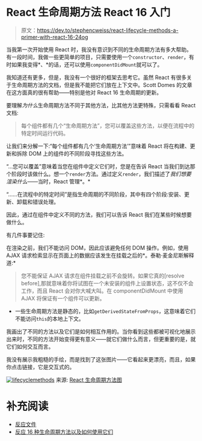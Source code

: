 # React 生命周期方法 React 16 入门

> 原文：<https://dev.to/stephencweiss/react-lifecycle-methods-a-primer-with-react-16-24og>

当我第一次开始使用 React 时，我没有意识到不同的生命周期方法有多大帮助。有一段时间，我做一些更简单的项目，只需要使用一个`constructor`、`render`，有时如果我变得*、*的话，还可以使用`componentDidMount`就可以了。

我知道还有更多，但是，我没有一个很好的框架去思考它。虽然 React 有很多关于生命周期方法的文档，但是我不能把它们放在上下文中。Scott Domes 的文章在这方面真的很有帮助——特别是他对 React 16 生命周期的更新。

要理解*为什么*生命周期方法不同于其他方法，比其他方法更特殊，只需看看 React 文档:

> 每个组件都有几个“生命周期方法”，您可以覆盖这些方法，以便在流程中的特定时间运行代码。

让我们来分解一下:“每个组件都有几个‘生命周期方法’”意味着 React 将在构建、更新和拆除 DOM 上的组件的不同阶段寻找这些方法。

“…您可以覆盖”意味着当您在组件中定义它们时，您是在告诉 React 当我们到达那个阶段时该做什么。想一个`render`方法。通过定义`render`，我们描述了*我们想要渲染什么*——当时，React 管理*。*

“……在流程中的特定时间”是指生命周期的不同阶段，其中有四个阶段:安装、更新、卸载和错误处理。

因此，通过在组件中定义不同的方法，我们可以告诉 React 我们在某些时候想要做什么。

有几件事要记住:

在渲染之前，我们不能访问 DOM，因此应该避免任何 DOM 操作。例如，使用 AJAX 请求检索显示在页面上的数据应该发生在挂载之后的*。泰勒·麦金尼斯解释道:*

> 您不能保证 AJAX 请求在组件挂载之前不会旋转。如果它真的[resolve before],那就意味着你将试图在一个未安装的组件上设置状态，这不仅不会工作，而且 React 会对你大喊大叫。在 componentDidMount 中使用 AJAX 将保证有一个组件可以更新。

*   一些生命周期方法是静态的，比如`getDerivedStateFromProps`，这意味着它们不能访问`this`的本地上下文。

我画出了不同的方法以及它们是如何相互作用的。当你看到这些都被可视化地展示出来时，不同的方法开始变得更有意义——就它们做什么而言，但更重要的是，就它们如何交互而言。

我没有展示我粗糙的手绘，而是找到了这张图片——它看起来更漂亮，而且，如果你点击链接，它是交互式的。

[![lifecyclemethods](img/5aa583c1edba6e07c770f07f5a9e5768.png)](https://res.cloudinary.com/practicaldev/image/fetch/s--upPopDYo--/c_limit%2Cf_auto%2Cfl_progressive%2Cq_auto%2Cw_880/https://gatsby-starter-blog-demo.netlify.com/static/45d46c893195a885caf7e5d159a09d9e/fb8a0/lifecyclemethods.png) 来源: [React 生命周期方法图](http://projects.wojtekmaj.pl/react-lifecycle-methods-diagram/)

# 补充阅读

*   [反应文件](https://reactjs.org/docs/react-component.html)
*   [反应 16 种生命周期方法以及如何使用它们](https://blog.bitsrc.io/react-16-lifecycle-methods-how-and-when-to-use-them-f4ad31fb2282)